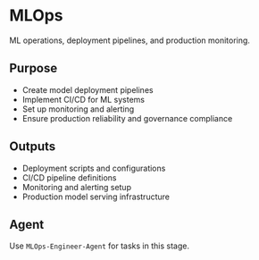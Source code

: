 # MLOps

ML operations, deployment pipelines, and production monitoring.

## Purpose
- Create model deployment pipelines
- Implement CI/CD for ML systems
- Set up monitoring and alerting
- Ensure production reliability and governance compliance

## Outputs
- Deployment scripts and configurations
- CI/CD pipeline definitions
- Monitoring and alerting setup
- Production model serving infrastructure

## Agent
Use `MLOps-Engineer-Agent` for tasks in this stage.